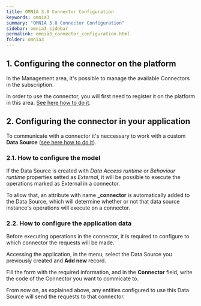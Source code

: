 ```yaml
---
title: OMNIA 3.0 Connector Configuration
keywords: omnia3
summary: "OMNIA 3.0 Connector Configuration"
sidebar: omnia3_sidebar
permalink: omnia3_connector_configuration.html
folder: omnia3
---
```


## 1. Configuring the connector on the platform
In the Management area, it's possible to manage the available Connectors in the subscription.

In order to use the connector, you will first need to register it on the platform in this area. [See here how to do it](omnia3_management_introduction.html#5-connectors).

## 2. Configuring the connector in your application

To communicate with a connector it's neccessary to work with a custom **Data Source** ([see here how to do it](omnia3_modeler_datasources.html)).

### 2.1. How to configure the model
If the Data Source is created with *Data Access runtime* or *Behaviour runtime* properties setted as *External*, it will be possible to execute the operations marked as External in a connector.

To allow that, an attribute with name **_connector** is automatically added to the Data Source, which will determine whether or not that data source instance's operations will execute on a connector.

### 2.2. How to configure the application data
Before executing operations in the connector, it is required to configure to which connector the requests will be made.

Accessing the application, in the menu, select the Data Source you previously created and **Add new** record.

Fill the form with the required information, and in the **Connector** field, write the code of the Connector you want to commicate to.

From now on, as explained above, any entities configured to use this Data Source will send the requests to that connector.